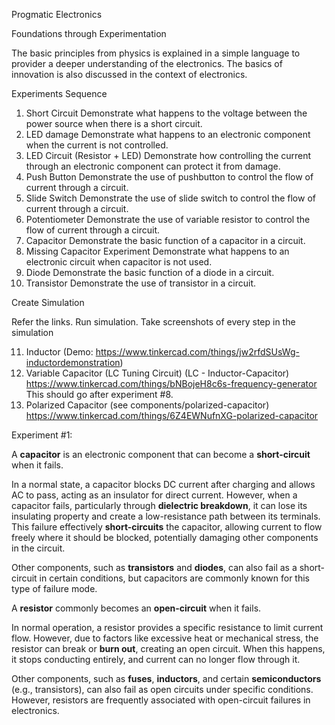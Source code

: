 Progmatic Electronics

Foundations through Experimentation

The basic principles from physics is explained in a simple language to provider a deeper understanding of the electronics. The basics of innovation is also discussed in the context of electronics.

Experiments Sequence

1. Short Circuit
		Demonstrate what happens to the voltage between the power source when there is a short circuit.
2. LED damage
		Demonstrate what happens to an electronic component when the current is not controlled.
3. LED Circuit (Resistor + LED)
		Demonstrate how controlling the current through an electronic component can protect it from damage.
4. Push Button
		Demonstrate the use of pushbutton to control the flow of current through a circuit.
5. Slide Switch
		Demonstrate the use of slide switch to control the flow of current through a circuit.
6. Potentiometer
		Demonstrate the use of variable resistor to control the flow of current through a circuit.
7. Capacitor
		Demonstrate the basic function of a capacitor in a circuit.
8. Missing Capacitor Experiment
		Demonstrate what happens to an electronic circuit when capacitor is not used.
9. Diode
		Demonstrate the basic function of a diode in a circuit.
10. Transistor
		Demonstrate the use of transistor in a circuit.

Create Simulation

Refer the links. Run simulation. Take screenshots of every step in the simulation

11. Inductor (Demo: https://www.tinkercad.com/things/jw2rfdSUsWg-inductordemonstration)
12. Variable Capacitor (LC Tuning Circuit) (LC - Inductor-Capacitor) https://www.tinkercad.com/things/bNBojeH8c6s-frequency-generator
		This should go after experiment #8.
13. Polarized Capacitor (see components/polarized-capacitor) https://www.tinkercad.com/things/6Z4EWNufnXG-polarized-capacitor

Experiment #1:

A **capacitor** is an electronic component that can become a **short-circuit** when it fails.

In a normal state, a capacitor blocks DC current after charging and allows AC to pass, acting as an insulator for direct current. However, when a capacitor fails, particularly through **dielectric breakdown**, it can lose its insulating property and create a low-resistance path between its terminals. This failure effectively **short-circuits** the capacitor, allowing current to flow freely where it should be blocked, potentially damaging other components in the circuit.

Other components, such as **transistors** and **diodes**, can also fail as a short-circuit in certain conditions, but capacitors are commonly known for this type of failure mode.

A **resistor** commonly becomes an **open-circuit** when it fails.

In normal operation, a resistor provides a specific resistance to limit current flow. However, due to factors like excessive heat or mechanical stress, the resistor can break or **burn out**, creating an open circuit. When this happens, it stops conducting entirely, and current can no longer flow through it.

Other components, such as **fuses**, **inductors**, and certain **semiconductors** (e.g., transistors), can also fail as open circuits under specific conditions. However, resistors are frequently associated with open-circuit failures in electronics.

